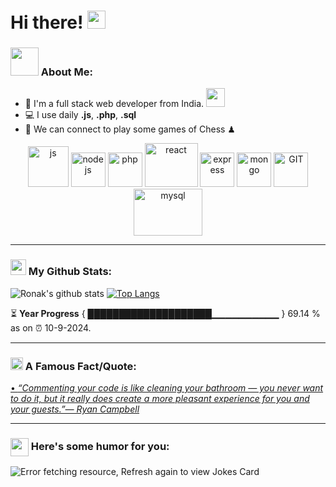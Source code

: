 # Hi there! <img src="https://github.com/TheDudeThatCode/TheDudeThatCode/blob/master/Assets/Hi.gif" width="29px">




### <img src="https://github.com/TheDudeThatCode/TheDudeThatCode/blob/master/Assets/Developer.gif" width="45px"> About Me:
- 🏦 I'm a full stack web developer from India.
      <img src="https://media.giphy.com/media/WUlplcMpOCEmTGBtBW/giphy.gif" width="30">
- 💻 I use daily **.js**, **.php**, **.sql**
- 👯 We can connect to play some games of Chess ♟

<p align="center">
      <img src="https://www.vectorlogo.zone/logos/javascript/javascript-icon.svg" alt="js" width="65" height="65"/> 
      <img src="https://www.vectorlogo.zone/logos/nodejs/nodejs-icon.svg" alt="nodejs" width="55" height="55"/>
      <img src="https://www.vectorlogo.zone/logos/php/php-icon.svg" alt="php" width="55" height="55"/>
      <img src="https://www.vectorlogo.zone/logos/reactjs/reactjs-icon.svg" alt="react" width="85" height="70"/> 
      <img src="https://www.vectorlogo.zone/logos/expressjs/expressjs-icon.svg" alt="express" width="55" height="55"/>
      <img src="https://www.vectorlogo.zone/logos/mongodb/mongodb-icon.svg" alt="mongo" width="55" height="55"/>
      <img src="https://www.vectorlogo.zone/logos/git-scm/git-scm-icon.svg" alt="GIT" width="55" height="55"/> 
      <img src="https://www.vectorlogo.zone/logos/mysql/mysql-ar21.svg" alt="mysql" width="110" height="75"/> 
</p>

---
### <img src='https://media1.giphy.com/media/du3J3cXyzhj75IOgvA/giphy.gif?cid=ecf05e47x2g034i9pzwtzzsd3xgg2w9nr94t4tflbbgo3008&rid=giphy.gif' width='25px'> My Github Stats:
![Ronak's github stats](https://github-readme-stats.vercel.app/api?username=ronakonline&show_icons=true&title_color=ffc857&icon_color=8ac926&text_color=daf7dc&bg_color=151515&hide=["stars"])
[![Top Langs](https://github-readme-stats.vercel.app/api/top-langs/?username=ronakonline&layout=compact&text_color=daf7dc&bg_color=151515&hide=html,css&langs_count=8&exclude_repo=GMart)](https://github.com/ronakonline/github-readme-stats)
<!--START_SECTION:waka-->

<!--END_SECTION:waka-->

⏳ **Year Progress** { ████████████████████▁▁▁▁▁▁▁▁▁▁ } 69.14 % as on ⏰ 10-9-2024.



---

### <img alt="GIF" src="https://github.com/TheDudeThatCode/TheDudeThatCode/blob/master/Assets/hmm.gif" width="20vw" /> A Famous Fact/Quote:
<a href="https://github.com/marketplace/actions/quote-readme">
<!--STARTS_HERE_QUOTE_README-->
• <i>“Commenting your code is like cleaning your bathroom — you never want to do it, but it really does create a more pleasant experience for you and your guests.”— Ryan Campbell  </i>
<!--ENDS_HERE_QUOTE_README-->
</a>

---

### <img align ='center' src='https://media2.giphy.com/media/UQDSBzfyiBKvgFcSTw/giphy.gif?cid=ecf05e47p3cd513axbek3f56ti3jzizq8hincw20jauyyfyw&rid=giphy.gif' width ='29px'> Here's some humor for you:
<img src="https://readme-jokes.vercel.app/api" alt="Error fetching resource, Refresh again to view Jokes Card" />

